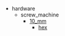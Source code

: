 * hardware
  * screw_machine
    * [10_mm](hardware/screw_machine/10_mm)
      * [hex](hardware/screw_machine/10_mm/hex)
